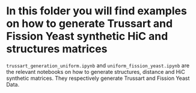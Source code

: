 # In this folder you will find examples on how to generate Trussart and Fission Yeast synthetic HiC and structures matrices

`trussart_generation_uniform.ipynb` and `uniform_fission_yeast.ipynb` are the relevant notebooks on how to generate structures, distance and HiC synthetic matrices. They respectively generate Trussart and Fission Yeast Data.